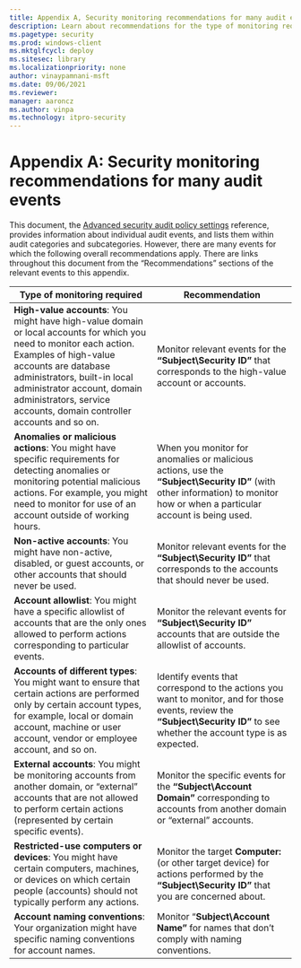 ```yaml
---
title: Appendix A, Security monitoring recommendations for many audit events (Windows 10)
description: Learn about recommendations for the type of monitoring required for certain classes of security audit events.
ms.pagetype: security
ms.prod: windows-client
ms.mktglfcycl: deploy
ms.sitesec: library
ms.localizationpriority: none
author: vinaypamnani-msft
ms.date: 09/06/2021
ms.reviewer: 
manager: aaroncz
ms.author: vinpa
ms.technology: itpro-security
---
```


# Appendix A: Security monitoring recommendations for many audit events


This document, the [Advanced security audit policy settings](advanced-security-audit-policy-settings.md) reference, provides information about individual audit events, and lists them within audit categories and subcategories. However, there are many events for which the following overall recommendations apply. There are links throughout this document from the “Recommendations” sections of the relevant events to this appendix.

| **Type of monitoring required**                                                                                                                                                                                                                                                                                   | **Recommendation**                                                                                                                                                              |
|-------------------------------------------------------------------------------------------------------------------------------------------------------------------------------------------------------------------------------------------------------------------------------------------------------------------|---------------------------------------------------------------------------------------------------------------------------------------------------------------------------------|
| **High-value accounts**: You might have high-value domain or local accounts for which you need to monitor each action.<br>Examples of high-value accounts are database administrators, built-in local administrator account, domain administrators, service accounts, domain controller accounts and so on. | Monitor relevant events for the **“Subject\\Security ID”** that corresponds to the high-value account or accounts.                                                              |
| **Anomalies or malicious actions**: You might have specific requirements for detecting anomalies or monitoring potential malicious actions. For example, you might need to monitor for use of an account outside of working hours.                                                                                | When you monitor for anomalies or malicious actions, use the **“Subject\\Security ID”** (with other information) to monitor how or when a particular account is being used.     |
| **Non-active accounts**: You might have non-active, disabled, or guest accounts, or other accounts that should never be used.                                                                                                                                                                                     | Monitor relevant events for the **“Subject\\Security ID”** that corresponds to the accounts that should never be used.                                                          |
| **Account allowlist**: You might have a specific allowlist of accounts that are the only ones allowed to perform actions corresponding to particular events.                                                                                                                                                      | Monitor the relevant events for **“Subject\\Security ID”** accounts that are outside the allowlist of accounts.                                                                 |
| **Accounts of different types**: You might want to ensure that certain actions are performed only by certain account types, for example, local or domain account, machine or user account, vendor or employee account, and so on.                                                                                 | Identify events that correspond to the actions you want to monitor, and for those events, review the **“Subject\\Security ID”** to see whether the account type is as expected. |
| **External accounts**: You might be monitoring accounts from another domain, or “external” accounts that are not allowed to perform certain actions (represented by certain specific events).                                                                                                                     | Monitor the specific events for the **“Subject\\Account Domain”** corresponding to accounts from another domain or “external” accounts.                                         |
| **Restricted-use computers or devices**: You might have certain computers, machines, or devices on which certain people (accounts) should not typically perform any actions.                                                                                                                                      | Monitor the target **Computer:** (or other target device) for actions performed by the **“Subject\\Security ID”** that you are concerned about.                                 |
| **Account naming conventions**: Your organization might have specific naming conventions for account names.                                                                                                                                                                                                       | Monitor “**Subject\\Account Name”** for names that don’t comply with naming conventions.                                                                                        |
